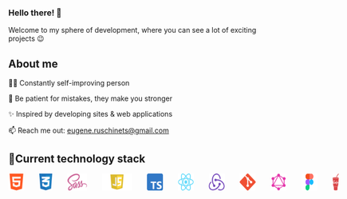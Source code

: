 ### Hello there! 👋
Welcome to my sphere of development, where you can see a lot of exciting projects 😉

## About me
✍🏻 Constantly self-improving person

🍃 Be patient for mistakes, they make you stronger

✨ Inspired by developing sites & web applications 

📫 Reach me out: eugene.ruschinets@gmail.com

## 📌Current technology stack
<div style="display: flex">
  <img align="left" src="https://github.com/Numed/Numed/blob/main/img/html.png" alt="HTML 5" width="32px">
  <img align="left"src="https://github.com/Numed/Numed/blob/main/img/css.png" alt="CSS 3" width="26px" style="margin-left: 30px;">
  <img align="left" src="https://github.com/Numed/Numed/blob/main/img/sass.png" alt="SASS" width="40px" style="margin-left: 30px;">
  <img align="left" src="https://github.com/Numed/Numed/blob/main/img/js.png" alt="JS" width="60px" style="margin-left: 30px;">
  <img align="left" src="https://github.com/Numed/Numed/blob/main/img/TS.png" alt="TS" width="32px" style="margin-left: 30px;">
  <img align="left" src="https://github.com/Numed/Numed/blob/main/img/react.png" alt="React" width="32px" style="margin-left: 30px;">
  <img align="left" src="https://github.com/Numed/Numed/blob/main/img/redux.png" alt="Redux" width="32px" style="margin-left: 30px;">
  <img align="left" src="https://github.com/Numed/Numed/blob/main/img/git.png" alt="Git" width="32px" style="margin-left: 30px;">
  <img align="left" src="https://github.com/Numed/Numed/blob/main/img/GraphQL.png" alt="GraphQL" width="32px" style="margin-left: 30px;">
  <img align="left" src="https://github.com/Numed/Numed/blob/main/img/figma.png" alt="Figma" width="32px" style="margin-left: 30px;">
  <img align="left" src="https://github.com/Numed/Numed/blob/main/img/gulp.png" alt="Gulp.js" width="13px" style="margin-left: 30px;">
</div>


